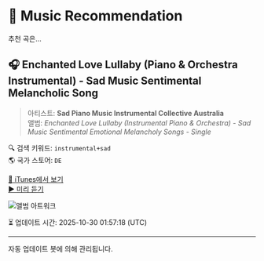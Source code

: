 
# 🎵 Music Recommendation

추천 곡은...

## 🎧 Enchanted Love Lullaby (Piano & Orchestra Instrumental) - Sad Music Sentimental Melancholic Song  
> 아티스트: **Sad Piano Music Instrumental Collective Australia**  
> 앨범: _Enchanted Love Lullaby (Instrumental Piano & Orchestra) - Sad Music Sentimental Emotional Melancholy Songs - Single_  

🔍 검색 키워드: `instrumental+sad`  
🌎 국가 스토어: `DE`

[🔗 iTunes에서 보기](https://music.apple.com/de/album/enchanted-love-lullaby-piano-orchestra-instrumental/1198265157?i=1198265170&uo=4)  
[▶️ 미리 듣기](https://audio-ssl.itunes.apple.com/itunes-assets/AudioPreview125/v4/46/9b/f8/469bf8ce-7d98-e80f-cd69-aac7ca5d804d/mzaf_13080348576011774417.plus.aac.p.m4a)

![앨범 아트워크](https://is1-ssl.mzstatic.com/image/thumb/Music111/v4/5d/d2/aa/5dd2aa43-c215-0248-95bc-746de61fb720/5057302478940_cover.jpg/100x100bb.jpg)

⏳ 업데이트 시간: 2025-10-30 01:57:18 (UTC)

---
자동 업데이트 봇에 의해 관리됩니다.

